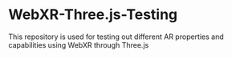 # WebXR-Three.js-Testing

This repository is used for testing out different AR properties and capabilities using WebXR through Three.js
